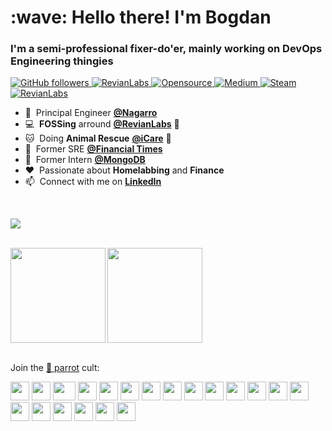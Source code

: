 <h1 align="left" id="macropower-title">:wave: Hello there! I'm Bogdan</h1>
<h3 align="left">I'm a semi-professional fixer-do'er, mainly working on DevOps Engineering thingies</h3>

<p align="left">
  <a href="https://github.com/scbbestof?tab=followers">
    <img alt="GitHub followers" src="https://img.shields.io/github/followers/scbbestof?color=green&logo=github">
  </a>
  <a href="https://revianlabs.com">
    <img alt="RevianLabs" src="https://img.shields.io/website?up_message=online&url=https%3A%2F%2Frevianlabs.com">
  </a>
  <a href="https://github.com/scbbestof">
    <img alt="Opensource" src="https://badges.frapsoft.com/os/v2/open-source.svg?v=103">
  </a>
  <a href="https://medium.com/@bogdanrevian">
    <img alt="Medium" src="https://img.shields.io/badge/Medium-12100E?logo=medium&color=%2347AE8E">
  </a>
  <a href="https://steamcommunity.com/id/SCBbestof/">
    <img alt="Steam" src="https://img.shields.io/badge/steam-%23000000.svg?logo=steam&color=%2347AE8E">
  </a>
  <a href="https://revianlabs.com/">
    <img alt="RevianLabs" src="https://img.shields.io/badge/-RevianLabs-%2347AE8E">
  </a>
</p>

- :office: &nbsp;Principal Engineer **[@Nagarro](https://www.nagarro.com/en)**
- :computer: &nbsp;**FOSSing** arround **[@RevianLabs](https://www.revianlabs.com)** :microscope:
- :cat: &nbsp;Doing **Animal Rescue** **[@iCare](https://www.facebook.com/iCareBecauseYouCare/)** :dog:
- :newspaper: &nbsp;Former SRE **[@Financial Times](https://github.com/Financial-Times)** 
- :green_heart: &nbsp;Former Intern **[@MongoDB](https://github.com/mongodb)** 
- :heart: &nbsp;Passionate about **Homelabbing** and **Finance**
- :mailbox: &nbsp;Connect with me on **[LinkedIn](https://www.linkedin.com/in/bogdansocaciu/)**

<br>

<p align="left">
  <a href="https://skillicons.dev">
    <img src="https://skillicons.dev/icons?i=aws,azure,docker,kubernetes,openshift,python,jenkins,ansible,bash,linux,java,spring,go,mongodb,mysql,postgres,redis,raspberrypi,cloudflare,gitlab,github,prometheus,grafana,heroku&perline=12"/>
  </a>
</p>
<p align="center">
<!--   <img height="46" src="https://cdn.jsdelivr.net/gh/devicons/devicon/icons/terraform/terraform-original.svg">
  <img height="46" src="https://cncf-branding.netlify.app/img/projects/helm/icon/white/helm-icon-white.svg"> -->
</p>

<br>

<div align="left">
  <img height="152em" src="https://github-readme-stats.vercel.app/api?username=scbbestof&show_icons=true&theme=transparent&count_private=true&line_height=28&hide_border=1&include_all_commits=true" align = "left"/>
  <img height="152em" src="https://github-readme-stats.vercel.app/api/top-langs/?username=scbbestof&show_icons=true&theme=transparent&layout=compact&langs_count=10&hide_border=1&role=ORGANIZATION_MEMBER,OWNER,COLLABORATOR" align = "rifht"/>
</div>

<br/>

<div aligh="left">
  
Join the [🦜 parrot](https://cultofthepartyparrot.com) cult:

<p>
    <img src="https://cultofthepartyparrot.com/parrots/hd/githubparrot.gif" width="30" height="30"/>
    <img src="https://cultofthepartyparrot.com/flags/hd/indiaparrot.gif" width="30" height="30"/>
    <img src="https://cultofthepartyparrot.com/parrots/asyncparrot.gif" width="36" height="30"/>
    <img src="https://cultofthepartyparrot.com/parrots/hd/60fpsparrot.gif" width="30" height="30"/>
    <img src="https://cultofthepartyparrot.com/parrots/hd/jumpingparrot.gif" width="30" height="30"/>
    <img src="https://cultofthepartyparrot.com/parrots/hd/opensourceparrot.gif" width="30" height="30"/>
    <img src="https://cultofthepartyparrot.com/parrots/hd/dealwithitnowparrot.gif" width="30" height="30"/>
    <img src="https://cultofthepartyparrot.com/parrots/hd/laptop_parrot.gif" width="30" height="30"/>
    <img src="https://cultofthepartyparrot.com/parrots/hd/spinningparrot.gif" width="30" height="30"/>
    <img src="https://cultofthepartyparrot.com/parrots/hd/levitationparrot.gif" width="30" height="30"/>
    <img src="https://cultofthepartyparrot.com/parrots/hd/meldparrot.gif" width="30" height="30"/>
    <img src="https://cultofthepartyparrot.com/parrots/slomoparrot.gif" width="30" height="30"/>
    <img src="https://cultofthepartyparrot.com/parrots/hd/moonwalkingparrot.gif" width="30" height="30"/>
    <img src="https://cultofthepartyparrot.com/parrots/hd/stableparrot.gif" width="30" height="30"/>
    <img src="https://cultofthepartyparrot.com/parrots/hd/scienceparrot.gif" width="30" height="30"/>
    <img src="https://cultofthepartyparrot.com/parrots/hd/pirateparrot.gif" width="30" height="30"/>
    <img src="https://cultofthepartyparrot.com/parrots/hd/footballparrot.gif" width="30" height="30"/>
    <img src="https://cultofthepartyparrot.com/parrots/hd/illuminatiparrot.gif" width="30" height="30"/>
    <img src="https://cultofthepartyparrot.com/parrots/hd/hypnoparrotdark.gif" width="30" height="30"/>
    <img src="https://cultofthepartyparrot.com/parrots/hd/mustacheparrot.gif" width="30" height="30"/>
</p>
</div>
